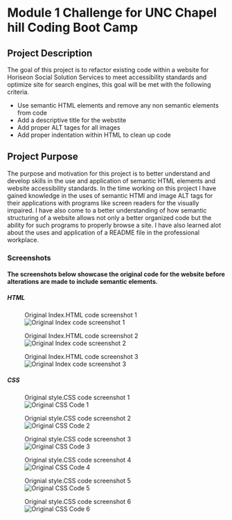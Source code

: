 # Module 1 Challenge for UNC Chapel hill Coding Boot Camp

## Project Description
The goal of this project is to refactor existing code within a website for Horiseon Social Solution Services to meet accessibility standards and optimize site for search engines, this goal will be met with the following criteria.
<ul>
  <li>
  Use semantic HTML elements and remove any non semantic elements from code
  </li>
  <li>
  Add a descriptive title for the webstite
  </li>
  <li>
  Add proper ALT tages for all images
  </li>
  <li>
  Add proper indentation within HTML to clean up code
  </li>
</ul>

## Project Purpose
<p>
  The purpose and motivation for this project is to better understand and develop skills in the use and application of semantic HTML elements and website accessibility standards.
  In the time working on this project I have gained knowledge in the uses of semantic HTMl and image ALT tags for their applications with programs like screen readers for the visually impaired. I have also come to a better understanding of how semantic structuring of a website allows not only a better organized code but the ability for such programs to properly browse a site.  I have also learned alot about the uses and application of a README file in the professional workplace.
  </p>

### Screenshots
  
#### The screenshots below showcase the original code for the website before alterations are made to include semantic elements.

##### HTML

<figure>
  <figcaption>Original Index.HTML code screenshot 1</figcaption>
  <img src="Develop/assets/readmeimages/Original Index Code 1.png" alt="Original Index code screenshot 1" >
</figure>
<figure>
  <figcaption>Original Index.HTML code screenshot 2</figcaption>
  <img src="Develop/assets/readmeimages/Original Index Code 2.png" alt="Original Index code screenshot 2">
</figure>
<figure>
  <figcaption>Original Index.HTML code screenshot 3</figcaption>
  <img src="Develop/assets/readmeimages/Original Index Code 3.png" alt="Original Index code screenshot 3">
</figure>

##### CSS

<figure>
  <figcaption>Original style.CSS code screenshot 1</figcaption>
  <img src="Develop/assets/readmeimages/Original CSS Code 1.png" alt="Original CSS Code 1">
</figure>
<figure>
  <figcaption>Orignial style.CSS code screenshot 2</figcaption>
  <img src="Develop/assets/readmeimages/Original CSS Code 2.png" alt="Original CSS Code 2">
</figure>
<figure>
  <figcaption>Original style.CSS code screenshot 3</figcaption>
  <img src="Develop/assets/readmeimages/Original CSS Code 3.png" alt="Original CSS Code 3">
</figure>
<figure>
  <figcaption>Original style.CSS code screenshot 4</figcaption>
  <img src="Develop/assets/readmeimages/Original CSS Code 4.png" alt="Original CSS Code 4">
</figure>
<figure>
  <figcaption>Orignial style.CSS code screenshot 5</figcaption>
  <img src="Develop/assets/readmeimages/Original CSS Code 5.png" alt="Original CSS Code 5">
</figure>
<figure>
  <figcaption>Original style.CSS code screenshot 6</figcaption>
  <img src="Develop/assets/readmeimages/Original CSS Code 6.png" alt="Original CSS Code 6">
</figure>
